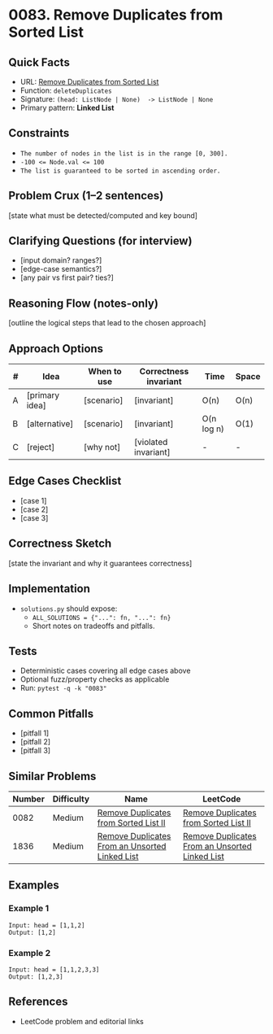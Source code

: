 # 0083. Remove Duplicates from Sorted List

## Quick Facts

- URL: [Remove Duplicates from Sorted List](https://leetcode.com/problems/remove-duplicates-from-sorted-list/)
- Function: `deleteDuplicates`
- Signature: `(head: ListNode | None)  -> ListNode | None`
- Primary pattern: **Linked List**

## Constraints

- `The number of nodes in the list is in the range [0, 300].`
- `-100 <= Node.val <= 100`
- `The list is guaranteed to be sorted in ascending order.`

## Problem Crux (1–2 sentences)

[state what must be detected/computed and key bound]

## Clarifying Questions (for interview)

- [input domain? ranges?]
- [edge-case semantics?]
- [any pair vs first pair? ties?]

## Reasoning Flow (notes-only)

[outline the logical steps that lead to the chosen approach]

## Approach Options

| # | Idea | When to use | Correctness invariant | Time | Space |
|---|------|-------------|-----------------------|------|-------|
| A | [primary idea] | [scenario] | [invariant] | O(n) | O(n) |
| B | [alternative] | [scenario] | [invariant] | O(n log n) | O(1) |
| C | [reject] | [why not] | [violated invariant] | - | - |

## Edge Cases Checklist

- [case 1]
- [case 2]
- [case 3]

## Correctness Sketch

[state the invariant and why it guarantees correctness]

## Implementation

- `solutions.py` should expose:
  - `ALL_SOLUTIONS = {"...": fn, "...": fn}`
  - Short notes on tradeoffs and pitfalls.

## Tests

- Deterministic cases covering all edge cases above
- Optional fuzz/property checks as applicable
- Run: `pytest -q -k "0083"`

## Common Pitfalls

- [pitfall 1]
- [pitfall 2]
- [pitfall 3]

## Similar Problems

| Number | Difficulty | Name | LeetCode |
|---|---|---|---|
| 0082 | Medium | [Remove Duplicates from Sorted List II](../0082-remove-duplicates-from-sorted-list-ii/readme.md) | [Remove Duplicates from Sorted List II](https://leetcode.com/problems/remove-duplicates-from-sorted-list-ii/) |
| 1836 | Medium | [Remove Duplicates From an Unsorted Linked List](../1836-remove-duplicates-from-an-unsorted-linked-list/readme.md) | [Remove Duplicates From an Unsorted Linked List](https://leetcode.com/problems/remove-duplicates-from-an-unsorted-linked-list/) |

## Examples

### Example 1

```text
Input: head = [1,1,2]
Output: [1,2]
```

### Example 2

```text
Input: head = [1,1,2,3,3]
Output: [1,2,3]
```

## References

- LeetCode problem and editorial links
